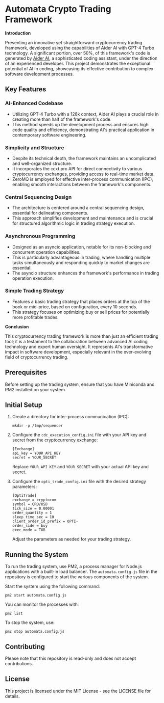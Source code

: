 # Automata Crypto Trading Framework

**Introduction**

Presenting an innovative yet straightforward cryptocurrency trading framework, developed using the capabilities of Aider AI with GPT-4 Turbo technology. A significant portion, over 50%, of this framework's code is generated by [Aider AI](https://github.com/paul-gauthier/aider), a sophisticated coding assistant, under the direction of an experienced developer. This project demonstrates the exceptional potential of AI in coding, showcasing its effective contribution to complex software development processes.

## **Key Features**

### **AI-Enhanced Codebase**
- Utilizing GPT-4 Turbo with a 128k context, Aider AI plays a crucial role in creating more than half of the framework's code.
- This method speeds up the development process and ensures high code quality and efficiency, demonstrating AI's practical application in contemporary software engineering.

### **Simplicity and Structure**
- Despite its technical depth, the framework maintains an uncomplicated and well-organized structure.
- It incorporates the ccxt.pro API for direct connectivity to various cryptocurrency exchanges, providing access to real-time market data.
- ZeroMQ is employed for effective inter-process communication (IPC), enabling smooth interactions between the framework's components.

### **Central Sequencing Design**
- The architecture is centered around a central sequencing design, essential for delineating components.
- This approach simplifies development and maintenance and is crucial for structured algorithmic logic in trading strategy execution.

### **Asynchronous Programming**
- Designed as an asyncio application, notable for its non-blocking and concurrent operation capabilities.
- This is particularly advantageous in trading, where handling multiple tasks simultaneously and responding quickly to market changes are essential.
- The asyncio structure enhances the framework's performance in trading operation execution.

### **Simple Trading Strategy**
- Features a basic trading strategy that places orders at the top of the book or mid-price, based on configuration, every 10 seconds.
- This strategy focuses on optimizing buy or sell prices for potentially more profitable trades.

**Conclusion**

This cryptocurrency trading framework is more than just an efficient trading tool; it is a testament to the collaboration between advanced AI coding technology and expert human oversight. It represents AI's transformative impact in software development, especially relevant in the ever-evolving field of cryptocurrency trading.

## Prerequisites

Before setting up the trading system, ensure that you have Miniconda and PM2 installed on your system.

## Initial Setup

1. Create a directory for inter-process communication (IPC):
   ```
   mkdir -p /tmp/sequencer
   ```

2. Configure the `cdc_execution_config.ini` file with your API key and secret from the cryptocurrency exchange:
   ```
   [Exchange]
   api_key = YOUR_API_KEY
   secret = YOUR_SECRET
   ```
   Replace `YOUR_API_KEY` and `YOUR_SECRET` with your actual API key and secret.

3. Configure the `opti_trade_config.ini` file with the desired strategy parameters:
   ```
   [OptiTrade]
   exchange = cryptocom
   symbol = CRO/USD
   tick_size = 0.00001
   order_quantity = 1
   sleep_time_sec = 10
   client_order_id_prefix = OPTI-
   order_side = buy
   exec_mode = TOB
   ```
   Adjust the parameters as needed for your trading strategy.

## Running the System

To run the trading system, use PM2, a process manager for Node.js applications with a built-in load balancer. The `automata.config.js` file in the repository is configured to start the various components of the system.

Start the system using the following command:
   ```
   pm2 start automata.config.js
   ```

You can monitor the processes with:
   ```
   pm2 list
   ```

To stop the system, use:
   ```
   pm2 stop automata.config.js
   ```

## Contributing

Please note that this repository is read-only and does not accept contributions.

## License

This project is licensed under the MIT License - see the LICENSE file for details.
